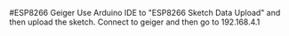 #ESP8266 Geiger
Use Arduino IDE to "ESP8266 Sketch Data Upload" and then upload the sketch. Connect to geiger and then go to 192.168.4.1
